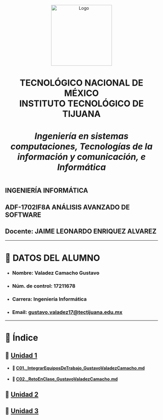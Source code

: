 
<p align="center">
    <img alt="Logo" src="https://www.tijuana.tecnm.mx/wp-content/themes/tecnm/images/logo_TECT.png" width=200 height=200>

<h1><b><center>
TECNOLÓGICO NACIONAL DE MÉXICO <br>
INSTITUTO TECNOLÓGICO DE TIJUANA <br>
<h5>Ingeniería en sistemas computaciones, Tecnologías de la información y comunicación, e Informática</h5>
</center></b></h1>
</p>


# 
## INGENIERÍA INFORMÁTICA
## ADF-1702IF8A ANÁLISIS AVANZADO DE SOFTWARE
## Docente: JAIME LEONARDO ENRIQUEZ ALVAREZ
___
# :page_with_curl: DATOS DEL ALUMNO
- ### Nombre: **Valadez Camacho Gustavo**
- ### Núm. de control: **17211678**
- ### Carrera: **Ingeniería Informática**
- ### Email: **gustavo.valadez17@tectijuana.edu.mx**
___

# :floppy_disk: Índice 
## :file_folder: [Unidad 1](./Unidad_1)

- #### :page_facing_up: [C01._IntegrarEquiposDeTrabajo_GustavoValadezCamacho.md](./Unidad_1/C01._IntegrarEquiposDeTrabajo_GustavoValadezCamacho.md)

- #### :page_facing_up: [C02._RetoEnClase_GustavoValadezCamacho.md](./Unidad_1/C02._RetoEnClase_GustavoValadezCamacho.md)


## :file_folder: [Unidad 2](./Unidad_2)

## :file_folder: [Unidad 3](./Unidad_3)
